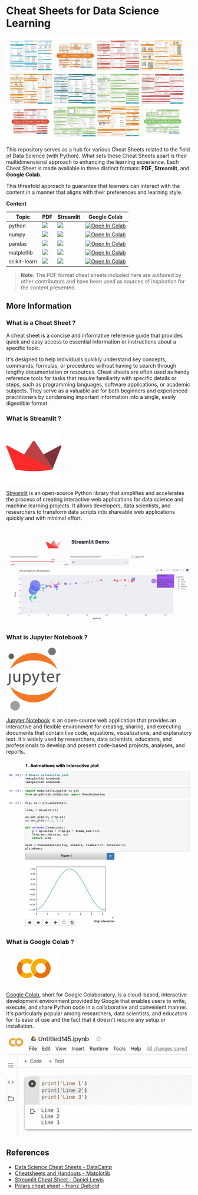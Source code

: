 # Cheat Sheets for Data Science Learning

<img src="images/cs.png" width = 500 >


This repository serves as a hub for various Cheat Sheets related to 
the field of Data Science (with Python). What sets these Cheat Sheets apart is their 
multidimensional approach to enhancing the learning experience. 
Each Cheat Sheet is made available in three distinct formats: **PDF**, **Streamlit**, and **Google Colab**.

This threefold approach to guarantee that learners can interact 
with the content in a manner that aligns with their preferences and learning style.


**Content**

| Topic         | PDF                                                                                                                                                                                                                                  | Streamlit                                                                                                                                                        | Google Colab                                                                                                                                                                                                                                   |
|---------------|--------------------------------------------------------------------------------------------------------------------------------------------------------------------------------------------------------------------------------------|------------------------------------------------------------------------------------------------------------------------------------------------------------------|------------------------------------------------------------------------------------------------------------------------------------------------------------------------------------------------------------------------------------------------|
| python        | <a href="https://github.com/fralfaro/DS-Cheat-Sheets/blob/main/docs/files/python_cs.pdf" target="_parent"><img src="https://img.shields.io/badge/Open in PDF-%23FF0000.svg?style=flat-square&logo=adobe&logoColor=white"/></a>       | <a href="https://ds-cheat-sheets-python.streamlit.app/" target="_parent"><img src="https://static.streamlit.io/badges/streamlit_badge_black_white.svg"/></a>     | <a href="https://colab.research.google.com/github/fralfaro/DS-Cheat-Sheets/blob/main/docs/examples/python/python.ipynb" target="_parent"><img src="https://colab.research.google.com/assets/colab-badge.svg" alt="Open In Colab"/></a>         |
| numpy         | <a href="https://github.com/fralfaro/DS-Cheat-Sheets/blob/main/docs/files/numpy_cs.pdf" target="_parent"><img src="https://img.shields.io/badge/Open in PDF-%23FF0000.svg?style=flat-square&logo=adobe&logoColor=white"/></a>        | <a href="https://ds-cheat-sheets-numpy.streamlit.app/" target="_parent"><img src="https://static.streamlit.io/badges/streamlit_badge_black_white.svg"/></a>      | <a href="https://colab.research.google.com/github/fralfaro/DS-Cheat-Sheets/blob/main/docs/examples/numpy/numpy.ipynb" target="_parent"><img src="https://colab.research.google.com/assets/colab-badge.svg" alt="Open In Colab"/></a>           |
| pandas        | <a href="https://github.com/fralfaro/DS-Cheat-Sheets/blob/main/docs/files/pandas_cs.pdf" target="_parent"><img src="https://img.shields.io/badge/Open in PDF-%23FF0000.svg?style=flat-square&logo=adobe&logoColor=white"/></a>       | <a href="https://ds-cheat-sheets-pandas.streamlit.app/" target="_parent"><img src="https://static.streamlit.io/badges/streamlit_badge_black_white.svg"/></a>     | <a href="https://colab.research.google.com/github/fralfaro/DS-Cheat-Sheets/blob/main/docs/examples/pandas/pandas.ipynb" target="_parent"><img src="https://colab.research.google.com/assets/colab-badge.svg" alt="Open In Colab"/></a>         |
| matplotlib    | <a href="https://github.com/fralfaro/DS-Cheat-Sheets/blob/main/docs/files/matplotlib_cs.pdf" target="_parent"><img src="https://img.shields.io/badge/Open in PDF-%23FF0000.svg?style=flat-square&logo=adobe&logoColor=white"/></a>   | <a href="https://ds-cheat-sheets-matplotlib.streamlit.app/" target="_parent"><img src="https://static.streamlit.io/badges/streamlit_badge_black_white.svg"/></a> | <a href="https://colab.research.google.com/github/fralfaro/DS-Cheat-Sheets/blob/main/docs/examples/matplotlib/matplotlib.ipynb" target="_parent"><img src="https://colab.research.google.com/assets/colab-badge.svg" alt="Open In Colab"/></a> |
| scikit-learn  | <a href="https://github.com/fralfaro/DS-Cheat-Sheets/blob/main/docs/files/scikit-learn_cs.pdf" target="_parent"><img src="https://img.shields.io/badge/Open in PDF-%23FF0000.svg?style=flat-square&logo=adobe&logoColor=white"/></a> | <a href="https://ds-cheat-sheets-sklearn.streamlit.app/" target="_parent"><img src="https://static.streamlit.io/badges/streamlit_badge_black_white.svg"/></a>    | <a href="https://colab.research.google.com/github/fralfaro/DS-Cheat-Sheets/blob/main/docs/examples/scikit-learn/sklearn.ipynb" target="_parent"><img src="https://colab.research.google.com/assets/colab-badge.svg" alt="Open In Colab"/></a>  |

> **Note**: The PDF format cheat sheets included here are authored by other contributors and have been used as sources of inspiration for the content presented.

## More Information

### What is a Cheat Sheet ?

A cheat sheet is a concise and informative reference guide that provides
quick and easy access to essential information or instructions about a specific topic.

It's designed to help individuals quickly understand key concepts, commands, formulas,
or procedures without having to search through lengthy documentation or resources. 
Cheat sheets are often used as handy reference tools for tasks that require familiarity 
with specific details or steps, such as programming languages, software applications, 
or academic subjects. They serve as a valuable aid for both beginners and experienced
practitioners by condensing important information into a single, easily digestible format.

### What is Streamlit ?

<img src="images/streamlit.svg" width = 150 >


[Streamlit](https://streamlit.io/) is an open-source Python library that simplifies and accelerates the
process of creating interactive web applications for data science and machine learning projects.
It allows developers, data scientists, and researchers to transform data scripts into shareable 
web applications quickly and with minimal effort.

<img src="images/demo_01.gif"  >


### What is Jupyter Notebook ?

<img src="images/jb.png" width = 150 >


[Jupyter Notebook](https://jupyter.org/) is an open-source web application that provides 
an interactive and flexible environment for creating, sharing, and executing documents that contain live code, equations, visualizations, and explanatory text. It's widely used by researchers, data scientists, educators, and professionals 
to develop and present code-based projects, analyses, and reports.


<img src="images/demo_02.gif"  >

### What is Google Colab ?

<img src="images/colab.png" width = 150 >


[Google Colab](https://colab.research.google.com/), short for Google Colaboratory, is a cloud-based,
interactive development environment provided by Google
that enables users to write, execute, and share Python code in a 
collaborative and convenient manner. It's particularly popular among researchers, 
data scientists, and educators for its ease of use and the fact that it doesn't 
require any setup or installation.

<img src="images/demo_03.gif"  >

## References

* [Data Science Cheat Sheets - DataCamp](https://www.datacamp.com/cheat-sheet)
* [Cheatsheets and Handouts - Matplotlib](https://matplotlib.org/cheatsheets/)
* [Streamlit Cheat Sheet - Daniel Lewis](https://github.com/daniellewisDL/streamlit-cheat-sheet)
* [Polars cheat sheet - Franz Diebold](https://github.com/FranzDiebold/polars-cheat-sheet)